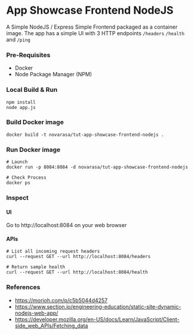 # App Showcase Frontend NodeJS
A Simple NodeJS / Express Simple Frontend packaged as a container image. The app has a simple UI with 3 HTTP endpoints `/headers` `/health` and `/ping`

### Pre-Requisites
* Docker
* Node Package Manager (NPM)

### Local Build & Run
```
npm install
node app.js
```
### Build Docker image
```
docker build -t novarasa/tut-app-showcase-frontend-nodejs .
```

### Run Docker image
```
# Launch
docker run -p 8084:8084 -d novarasa/tut-app-showcase-frontend-nodejs

# Check Process
docker ps
```

### Inspect
#### UI
Go to http://localhost:8084 on your web browser

#### APIs
```
# List all incoming request headers
curl --request GET --url http://localhost:8084/headers

# Return sample health
curl --request GET --url http://localhost:8084/health
```

### References
* https://morioh.com/p/c5b5044d4257
* https://www.section.io/engineering-education/static-site-dynamic-nodejs-web-app/
* https://developer.mozilla.org/en-US/docs/Learn/JavaScript/Client-side_web_APIs/Fetching_data